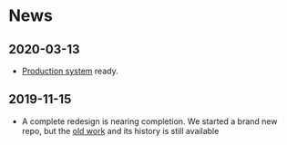 # News

## 2020-03-13 ###

*   [Production system]({{liveBase}}) ready.

## 2019-11-15 ###

*   A complete redesign is nearing completion.
    We started a brand new repo, but the
    [old work]({{repoHistoryUrl}})
    and its history is still available
